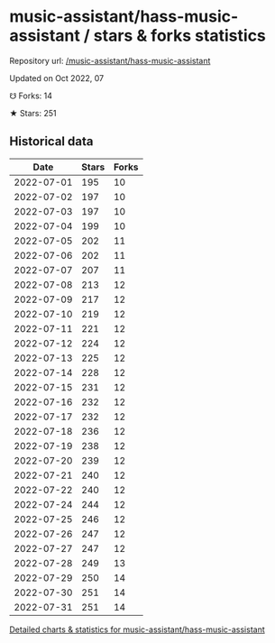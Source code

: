 # music-assistant/hass-music-assistant / stars & forks statistics

Repository url: [/music-assistant/hass-music-assistant](https://github.com/music-assistant/hass-music-assistant)

Updated on Oct 2022, 07

☋ Forks: 14

★ Stars: 251

## Historical data
| Date | Stars | Forks |
|------|-------|-------|
| 2022-07-01 | 195 | 10 | 
| 2022-07-02 | 197 | 10 | 
| 2022-07-03 | 197 | 10 | 
| 2022-07-04 | 199 | 10 | 
| 2022-07-05 | 202 | 11 | 
| 2022-07-06 | 202 | 11 | 
| 2022-07-07 | 207 | 11 | 
| 2022-07-08 | 213 | 12 | 
| 2022-07-09 | 217 | 12 | 
| 2022-07-10 | 219 | 12 | 
| 2022-07-11 | 221 | 12 | 
| 2022-07-12 | 224 | 12 | 
| 2022-07-13 | 225 | 12 | 
| 2022-07-14 | 228 | 12 | 
| 2022-07-15 | 231 | 12 | 
| 2022-07-16 | 232 | 12 | 
| 2022-07-17 | 232 | 12 | 
| 2022-07-18 | 236 | 12 | 
| 2022-07-19 | 238 | 12 | 
| 2022-07-20 | 239 | 12 | 
| 2022-07-21 | 240 | 12 | 
| 2022-07-22 | 240 | 12 | 
| 2022-07-24 | 244 | 12 | 
| 2022-07-25 | 246 | 12 | 
| 2022-07-26 | 247 | 12 | 
| 2022-07-27 | 247 | 12 | 
| 2022-07-28 | 249 | 13 | 
| 2022-07-29 | 250 | 14 | 
| 2022-07-30 | 251 | 14 | 
| 2022-07-31 | 251 | 14 | 


[Detailed charts & statistics for music-assistant/hass-music-assistant](https://reviewgithub.com/rep/music-assistant/hass-music-assistant)
